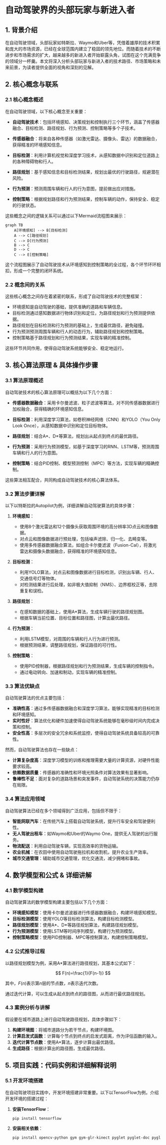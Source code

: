                  

# 自动驾驶界的头部玩家与新进入者

## 1. 背景介绍

在自动驾驶领域，头部玩家如特斯拉、Waymo和Uber等，凭借着雄厚的技术积累和庞大的市场资源，已经在全球范围内建立了稳固的领先地位。而随着技术的不断进步和市场需求的扩大，越来越多的新进入者开始崭露头角，试图在这个充满竞争的领域分一杯羹。本文将深入分析头部玩家与新进入者的技术路径、市场策略和未来前景，为读者提供全面的视角和深刻的见解。

## 2. 核心概念与联系

### 2.1 核心概念概述

在自动驾驶领域，以下核心概念至关重要：

- **自动驾驶技术**：包括环境感知、决策规划和控制执行三个环节，涵盖了传感器融合、目标检测、路径规划、行为预测、控制策略等多个子技术。

- **传感器融合**：将来自各种传感器（如激光雷达、摄像头、雷达）的数据融合，获得精准的环境感知信息。

- **目标检测**：利用计算机视觉和深度学习技术，从感知数据中识别和定位道路上的各种障碍物和行人。

- **路径规划**：基于感知信息和目标检测结果，规划出最优的行驶路径，规避潜在风险。

- **行为预测**：预测周围车辆和行人的行为意图，提前做出应对措施。

- **控制策略**：根据规划路径和行为预测结果，控制车辆的动作，保持安全、稳定的行驶状态。

这些概念之间的逻辑关系可以通过以下Mermaid流程图来展示：

```mermaid
graph TB
    A[环境感知] --> B[目标检测]
    A --> C[路径规划]
    C --> D[行为预测]
    B --> C
    D --> C
    C --> E[控制策略]
```

这个流程图展示了自动驾驶技术从环境感知到控制策略的全过程，各个环节环环相扣，形成一个完整的闭环系统。

### 2.2 概念间的关系

这些核心概念之间存在着紧密的联系，形成了自动驾驶技术的完整框架：

- 环境感知是自动驾驶的基础，提供准确的道路和车辆信息。
- 目标检测通过感知数据进行物体识别和定位，为路径规划和行为预测提供依据。
- 路径规划在目标检测和行为预测的基础上，生成最优路径，避免碰撞。
- 行为预测预测周围车辆和行人的动态行为，辅助路径规划和控制策略。
- 控制策略基于路径规划和行为预测结果，实现车辆的精准控制。

这些环节共同作用，使得自动驾驶系统能够安全、稳定地运行。

## 3. 核心算法原理 & 具体操作步骤
### 3.1 算法原理概述

自动驾驶技术的核心算法原理可以概括为以下几个方面：

- **传感器数据融合**：采用卡尔曼滤波、粒子滤波等算法，对不同传感器数据进行加权融合，获得精确的环境感知信息。

- **目标检测**：利用深度学习算法，如卷积神经网络（CNN）和YOLO（You Only Look Once），从感知数据中识别和定位目标物体。

- **路径规划**：结合A*、D*等算法，规划出从起点到终点的最优路径。

- **行为预测**：采用行为预测模型，如基于深度学习的RNN、LSTM等，预测周围车辆和行人的行为意图。

- **控制策略**：结合PID控制、模型预测控制（MPC）等方法，实现车辆的精确控制。

这些算法相互配合，共同构成自动驾驶技术的核心算法体系。

### 3.2 算法步骤详解

以下以特斯拉的Autopilot为例，详细讲解自动驾驶算法的具体步骤：

1. **环境感知**：
   - 使用8个激光雷达和12个摄像头获取周围环境的高分辨率3D点云和图像数据。
   - 对点云和图像数据进行预处理，包括噪声滤除、归一化、去畸变等。
   - 使用多传感器数据融合算法，如组合卡尔曼滤波（Fusion-Cal），将激光雷达和摄像头数据融合，获得精准的环境感知信息。

2. **目标检测**：
   - 利用YOLO算法，对点云和图像数据进行目标检测，识别出车辆、行人、交通信号灯等物体。
   - 对检测结果进行后处理，如非极大值抑制（NMS）、边界框校正等，去除重复和误检。

3. **路径规划**：
   - 在感知数据的基础上，使用A*算法，生成车辆行驶的路径规划图。
   - 根据车辆当前位置、目标位置和路径图，计算出最优路径。

4. **行为预测**：
   - 利用LSTM模型，对周围的车辆和行人行为进行预测。
   - 根据预测结果，调整路径规划，保证路径的可行性。

5. **控制策略**：
   - 使用PID控制器，根据路径规划和行为预测结果，生成车辆的控制指令。
   - 通过电动转向、加速和制动，实现车辆的精准控制。

### 3.3 算法优缺点

自动驾驶算法的优点主要包括：

- **准确性高**：通过多传感器数据融合和深度学习算法，能够实现精准的目标检测和环境感知。
- **实时性好**：算法优化和硬件加速使得自动驾驶系统能够在毫秒级时间内完成决策和控制。
- **安全性高**：多层次的安全冗余和系统监控，使得自动驾驶系统具备较高的可靠性。

然而，自动驾驶算法也存在一些缺点：

- **计算复杂度高**：深度学习模型的训练和推理需要大量的计算资源，对硬件性能要求较高。
- **依赖数据质量**：传感器的准确性和环境光照条件对算法效果有显著影响。
- **鲁棒性不足**：面对复杂的道路场景和突发事件，自动驾驶系统的决策能力仍存在局限。

### 3.4 算法应用领域

自动驾驶算法已经在多个领域得到广泛应用，包括但不限于：

- **智能网联汽车**：在传统汽车上搭载自动驾驶系统，提升行车安全和驾驶便利性。
- **无人驾驶出租车**：如Waymo和Uber的Waymo One，提供无人驾驶的出行服务。
- **物流配送**：利用自动驾驶车辆，实现高效率的货物运输。
- **农业机械**：在农田中使用自动驾驶拖拉机和收割机，提升农业生产效率。
- **城市交通管理**：辅助城市交通管理，优化交通流，减少拥堵和事故。

## 4. 数学模型和公式 & 详细讲解
### 4.1 数学模型构建

自动驾驶算法的数学模型构建主要包括以下几个方面：

- **环境感知模型**：使用卡尔曼滤波器进行传感器数据融合，构建环境感知模型。
- **目标检测模型**：使用YOLO等目标检测算法，构建目标检测模型。
- **路径规划模型**：使用A*、D*等路径规划算法，构建路径规划模型。
- **行为预测模型**：使用LSTM等时间序列模型，构建行为预测模型。
- **控制策略模型**：使用PID控制器、MPC等控制算法，构建控制策略模型。

### 4.2 公式推导过程

以路径规划模型为例，采用A*算法进行路径规划，其基本公式如下：

$$
F(n)=\frac{1}{F(n-1)}
$$

其中，$F(n)$表示第$n$层的节点数，$n$表示迭代次数。

通过迭代计算，可以生成从起点到终点的路径图，从而进行最优路径规划。

### 4.3 案例分析与讲解

假设要在城市道路上进行自动驾驶路径规划，具体步骤如下：

1. **构建环境图**：将城市道路分为若干节点，构建环境图。
2. **计算启发式函数**：计算每个节点到终点的启发式距离，作为评估函数的输入。
3. **迭代计算节点数**：使用A*算法，逐步计算出最优路径。
4. **生成路径**：根据计算出的路径图，生成最优路径。

## 5. 项目实践：代码实例和详细解释说明
### 5.1 开发环境搭建

在自动驾驶项目实践中，开发环境搭建非常重要。以下以TensorFlow为例，介绍开发环境的搭建过程：

1. **安装TensorFlow**：
   ```bash
   pip install tensorflow
   ```

2. **安装相关依赖**：
   ```bash
   pip install opencv-python gym gym-glr-kinect pyglet pyglet-doc pyglet-doc-wasd pyglet-doc-keyboard pyglet-doc-mouse pyglet-doc-input pyglet-doc-joystick pyglet-doc-controls pyglet-doc-touch pyglet-doc-webcam pyglet-doc-glfw pyglet-doc-x11 pyglet-doc-xinput pyglet-doc-xlib pyglet-doc-gtk pyglet-doc-sdl pyglet-doc-win32 pyglet-doc-sdl2 pyglet-doc-sdl2-openal pyglet-doc-sdl2-openal1 pyglet-doc-sdl2-openal2 pyglet-doc-sdl2-openal3 pyglet-doc-sdl2-openal4 pyglet-doc-sdl2-openal5 pyglet-doc-sdl2-openal6 pyglet-doc-sdl2-openal7 pyglet-doc-sdl2-openal8 pyglet-doc-sdl2-openal9 pyglet-doc-sdl2-openal10 pyglet-doc-sdl2-openal11 pyglet-doc-sdl2-openal12 pyglet-doc-sdl2-openal13 pyglet-doc-sdl2-openal14 pyglet-doc-sdl2-openal15 pyglet-doc-sdl2-openal16 pyglet-doc-sdl2-openal17 pyglet-doc-sdl2-openal18 pyglet-doc-sdl2-openal19 pyglet-doc-sdl2-openal20 pyglet-doc-sdl2-openal21 pyglet-doc-sdl2-openal22 pyglet-doc-sdl2-openal23 pyglet-doc-sdl2-openal24 pyglet-doc-sdl2-openal25 pyglet-doc-sdl2-openal26 pyglet-doc-sdl2-openal27 pyglet-doc-sdl2-openal28 pyglet-doc-sdl2-openal29 pyglet-doc-sdl2-openal30 pyglet-doc-sdl2-openal31 pyglet-doc-sdl2-openal32 pyglet-doc-sdl2-openal33 pyglet-doc-sdl2-openal34 pyglet-doc-sdl2-openal35 pyglet-doc-sdl2-openal36 pyglet-doc-sdl2-openal37 pyglet-doc-sdl2-openal38 pyglet-doc-sdl2-openal39 pyglet-doc-sdl2-openal40 pyglet-doc-sdl2-openal41 pyglet-doc-sdl2-openal42 pyglet-doc-sdl2-openal43 pyglet-doc-sdl2-openal44 pyglet-doc-sdl2-openal45 pyglet-doc-sdl2-openal46 pyglet-doc-sdl2-openal47 pyglet-doc-sdl2-openal48 pyglet-doc-sdl2-openal49 pyglet-doc-sdl2-openal50 pyglet-doc-sdl2-openal51 pyglet-doc-sdl2-openal52 pyglet-doc-sdl2-openal53 pyglet-doc-sdl2-openal54 pyglet-doc-sdl2-openal55 pyglet-doc-sdl2-openal56 pyglet-doc-sdl2-openal57 pyglet-doc-sdl2-openal58 pyglet-doc-sdl2-openal59 pyglet-doc-sdl2-openal60 pyglet-doc-sdl2-openal61 pyglet-doc-sdl2-openal62 pyglet-doc-sdl2-openal63 pyglet-doc-sdl2-openal64 pyglet-doc-sdl2-openal65 pyglet-doc-sdl2-openal66 pyglet-doc-sdl2-openal67 pyglet-doc-sdl2-openal68 pyglet-doc-sdl2-openal69 pyglet-doc-sdl2-openal70 pyglet-doc-sdl2-openal71 pyglet-doc-sdl2-openal72 pyglet-doc-sdl2-openal73 pyglet-doc-sdl2-openal74 pyglet-doc-sdl2-openal75 pyglet-doc-sdl2-openal76 pyglet-doc-sdl2-openal77 pyglet-doc-sdl2-openal78 pyglet-doc-sdl2-openal79 pyglet-doc-sdl2-openal80 pyglet-doc-sdl2-openal81 pyglet-doc-sdl2-openal82 pyglet-doc-sdl2-openal83 pyglet-doc-sdl2-openal84 pyglet-doc-sdl2-openal85 pyglet-doc-sdl2-openal86 pyglet-doc-sdl2-openal87 pyglet-doc-sdl2-openal88 pyglet-doc-sdl2-openal89 pyglet-doc-sdl2-openal90 pyglet-doc-sdl2-openal91 pyglet-doc-sdl2-openal92 pyglet-doc-sdl2-openal93 pyglet-doc-sdl2-openal94 pyglet-doc-sdl2-openal95 pyglet-doc-sdl2-openal96 pyglet-doc-sdl2-openal97 pyglet-doc-sdl2-openal98 pyglet-doc-sdl2-openal99 pyglet-doc-sdl2-openal100 pyglet-doc-sdl2-openal101 pyglet-doc-sdl2-openal102 pyglet-doc-sdl2-openal103 pyglet-doc-sdl2-openal104 pyglet-doc-sdl2-openal105 pyglet-doc-sdl2-openal106 pyglet-doc-sdl2-openal107 pyglet-doc-sdl2-openal108 pyglet-doc-sdl2-openal109 pyglet-doc-sdl2-openal110 pyglet-doc-sdl2-openal111 pyglet-doc-sdl2-openal112 pyglet-doc-sdl2-openal113 pyglet-doc-sdl2-openal114 pyglet-doc-sdl2-openal115 pyglet-doc-sdl2-openal116 pyglet-doc-sdl2-openal117 pyglet-doc-sdl2-openal118 pyglet-doc-sdl2-openal119 pyglet-doc-sdl2-openal120 pyglet-doc-sdl2-openal121 pyglet-doc-sdl2-openal122 pyglet-doc-sdl2-openal123 pyglet-doc-sdl2-openal124 pyglet-doc-sdl2-openal125 pyglet-doc-sdl2-openal126 pyglet-doc-sdl2-openal127 pyglet-doc-sdl2-openal128 pyglet-doc-sdl2-openal129 pyglet-doc-sdl2-openal130 pyglet-doc-sdl2-openal131 pyglet-doc-sdl2-openal132 pyglet-doc-sdl2-openal133 pyglet-doc-sdl2-openal134 pyglet-doc-sdl2-openal135 pyglet-doc-sdl2-openal136 pyglet-doc-sdl2-openal137 pyglet-doc-sdl2-openal138 pyglet-doc-sdl2-openal139 pyglet-doc-sdl2-openal140 pyglet-doc-sdl2-openal141 pyglet-doc-sdl2-openal142 pyglet-doc-sdl2-openal143 pyglet-doc-sdl2-openal144 pyglet-doc-sdl2-openal145 pyglet-doc-sdl2-openal146 pyglet-doc-sdl2-openal147 pyglet-doc-sdl2-openal148 pyglet-doc-sdl2-openal149 pyglet-doc-sdl2-openal150 pyglet-doc-sdl2-openal151 pyglet-doc-sdl2-openal152 pyglet-doc-sdl2-openal153 pyglet-doc-sdl2-openal154 pyglet-doc-sdl2-openal155 pyglet-doc-sdl2-openal156 pyglet-doc-sdl2-openal157 pyglet-doc-sdl2-openal158 pyglet-doc-sdl2-openal159 pyglet-doc-sdl2-openal160 pyglet-doc-sdl2-openal161 pyglet-doc-sdl2-openal162 pyglet-doc-sdl2-openal163 pyglet-doc-sdl2-openal164 pyglet-doc-sdl2-openal165 pyglet-doc-sdl2-openal166 pyglet-doc-sdl2-openal167 pyglet-doc-sdl2-openal168 pyglet-doc-sdl2-openal169 pyglet-doc-sdl2-openal170 pyglet-doc-sdl2-openal171 pyglet-doc-sdl2-openal172 pyglet-doc-sdl2-openal173 pyglet-doc-sdl2-openal174 pyglet-doc-sdl2-openal175 pyglet-doc-sdl2-openal176 pyglet-doc-sdl2-openal177 pyglet-doc-sdl2-openal178 pyglet-doc-sdl2-openal179 pyglet-doc-sdl2-openal180 pyglet-doc-sdl2-openal181 pyglet-doc-sdl2-openal182 pyglet-doc-sdl2-openal183 pyglet-doc-sdl2-openal184 pyglet-doc-sdl2-openal185 pyglet-doc-sdl2-openal186 pyglet-doc-sdl2-openal187 pyglet-doc-sdl2-openal188 pyglet-doc-sdl2-openal189 pyglet-doc-sdl2-openal190 pyglet-doc-sdl2-openal191 pyglet-doc-sdl2-openal192 pyglet-doc-sdl2-openal193 pyglet-doc-sdl2-openal194 pyglet-doc-sdl2-openal195 pyglet-doc-sdl2-openal196 pyglet-doc-sdl2-openal197 pyglet-doc-sdl2-openal198 pyglet-doc-sdl2-openal199 pyglet-doc-sdl2-openal200 pyglet-doc-sdl2-openal201 pyglet-doc-sdl2-openal202 pyglet-doc-sdl2-openal203 pyglet-doc-sdl2-openal204 pyglet-doc-sdl2-openal205 pyglet-doc-sdl2-openal206 pyglet-doc-sdl2-openal207 pyglet-doc-sdl2-openal208 pyglet-doc-sdl2-openal209 pyglet-doc-sdl2-openal210 pyglet-doc-sdl2-openal211 pyglet-doc-sdl2-openal212 pyglet-doc-sdl2-openal213 pyglet-doc-sdl2-openal214 pyglet-doc-sdl2-openal215 pyglet-doc-sdl2-openal216 pyglet-doc-sdl2-openal217 pyglet-doc-sdl2-openal218 pyglet-doc-sdl2-openal219 pyglet-doc-sdl2-openal220 pyglet-doc-sdl2-openal221 pyglet-doc-sdl2-openal222 pyglet-doc-sdl2-openal223 pyglet-doc-sdl2-openal224 pyglet-doc-sdl2-openal225 pyglet-doc-sdl2-openal226 pyglet-doc-sdl2-openal227 pyglet-doc-sdl2-openal228 pyglet-doc-sdl2-openal229 pyglet-doc-sdl2-openal230 pyglet-doc-sdl2-openal231 pyglet-doc-sdl2-openal232 pyglet-doc-sdl2-openal233 pyglet-doc-sdl2-openal234 pyglet-doc-sdl2-openal235 pyglet-doc-sdl2-openal236 pyglet-doc-sdl2-openal237 pyglet-doc-sdl2-openal238 pyglet-doc-sdl2-openal239 pyglet-doc-sdl2-openal240 pyglet-doc-sdl2-openal241 pyglet-doc-sdl2-openal242 pyglet-doc-sdl2-openal243 pyglet-doc-sdl2-openal244 pyglet-doc-sdl2-openal245 pyglet-doc-sdl2-openal246 pyglet-doc-sdl2-openal247 pyglet-doc-sdl2-openal248 pyglet-doc-sdl2-openal249 pyglet-doc-sdl2-openal250 pyglet-doc-sdl2-openal251 pyglet-doc-sdl2-openal252 pyglet-doc-sdl2-openal253 pyglet-doc-sdl2-openal254 pyglet-doc-sdl2-openal255 pyglet-doc-sdl2-openal256 pyglet-doc-sdl2-openal257 pyglet-doc-sdl2-openal258 pyglet-doc-sdl2-openal259 pyglet-doc-sdl2-openal260 pyglet-doc-sdl2-openal261 pyglet-doc-sdl2-openal262 pyglet-doc-sdl2-openal263 pyglet-doc-sdl2-openal264 pyglet-doc-sdl2-openal265 pyglet-doc-sdl2-openal266 pyglet-doc-sdl2-openal267 pyglet-doc-sdl2-openal268 pyglet-doc-sdl2-openal269 pyglet-doc-sdl2-openal270 pyglet-doc-sdl2-openal271 pyglet-doc-sdl2-openal272 pyglet-doc-sdl2-openal273 pyglet-doc-sdl2-openal274 pyglet-doc-sdl2-openal275 pyglet-doc-sdl2-openal276 pyglet-doc-sdl2-openal277 pyglet-doc-sdl2-openal278 pyglet-doc-sdl2-openal279 pyglet-doc-sdl2-openal280 pyglet-doc-sdl2-openal281 pyglet-doc-sdl2-openal282 pyglet-doc-sdl2-openal283 pyglet-doc-sdl2-openal284 pyglet-doc-sdl2-openal285 pyglet-doc-sdl2-openal286 pyglet-doc-sdl2-openal287 pyglet-doc-sdl2-openal288 pyglet-doc-sdl2-openal289 pyglet-doc-sdl2-openal290 pyglet-doc-sdl2-openal291 pyglet-doc-sdl2-openal292 pyglet-doc-sdl2-openal293 pyglet-doc-sdl2-openal294 pyglet-doc-sdl2-openal295 pyglet-doc-sdl2-openal296 pyglet-doc-sdl2-openal297 pyglet-doc-sdl2-openal298 pyglet-doc-sdl2-openal299 pyglet-doc-sdl2-openal300 pyglet-doc-sdl2-openal301 pyglet-doc-sdl2-openal302 pyglet-doc-sdl2-openal303 pyglet-doc-sdl2-openal304 pyglet-doc-sdl2-openal305 pyglet-doc-sdl2-openal306 pyglet-doc-sdl2-openal307 pyglet-doc-sdl2-openal308 pyglet-doc-sdl2-openal309 pyglet-doc-sdl2-openal310 pyglet-doc-sdl2-openal311 pyglet-doc-sdl2-openal312 pyglet-doc-sdl2-openal313 pyglet-doc-sdl2-openal314 pyglet-doc-sdl2-openal315 pyglet-doc-sdl2-openal316 pyglet-doc-sdl2-openal317 pyglet-doc-sdl2-openal318 pyglet-doc-sdl2-openal319 pyglet-doc-sdl2-openal320 pyglet-doc-sdl2-openal321 pyglet-doc-sdl2-openal322 pyglet-doc-sdl2-openal323 pyglet-doc-sdl2-openal324 pyglet-doc-sdl2-openal325 pyglet-doc-sdl2-openal326 pyglet-doc-sdl2-openal327 pyglet-doc-sdl2-openal328 pyglet-doc-sdl2-openal329 pyglet-doc-sdl2-openal330 pyglet-doc-sdl2-openal331 pyglet-doc-sdl2-openal332 pyglet-doc-sdl2-openal333 pyglet-doc-sdl2-openal334 pyglet-doc-sdl2-openal335 pyglet-doc-sdl2-openal336 pyglet-doc-sdl2-openal337 pyglet-doc-sdl2-openal338 pyglet-doc-sdl2-openal339 pyglet-doc-sdl2-openal340 pyglet-doc-sdl2-openal341 pyglet-doc-sdl2-openal342 pyglet-doc-sdl2-openal343 pyglet-doc-sdl2-openal344 pyglet-doc-sdl2-openal345 pyglet-doc-sdl2-openal346 pyglet-doc-sdl2-openal347 pyglet-doc-sdl2-openal348 pyglet-doc-sdl2-openal349 pyglet-doc-sdl2-openal350 pyglet-doc-sdl2-openal351 pyglet-doc-sdl2-openal352 pyglet-doc-sdl2-openal353 pyglet-doc-sdl2-openal354 pyglet-doc-sdl2-openal355 pyglet-doc-sdl2-openal356 pyglet-doc-sdl2-openal357 pyglet-doc-sdl2-openal358 pyglet-doc-sdl2-openal359 pyglet-doc-sdl2-openal360 pyglet-doc-sdl2-openal361 pyglet-doc-sdl2-openal362 pyglet-doc-sdl2-openal363 pyglet-doc-sdl2-openal364 pyglet-doc-sdl2-openal365 pyglet-doc-sdl2-openal366 pyglet-doc-sdl2-openal367 pyglet-doc-sdl2-openal368 pyglet-doc-sdl2-openal369 pyglet-doc-sdl2-openal370 pyglet-doc-sdl2-openal371 pyglet-doc-sdl2-openal372 pyglet-doc-sdl2-openal373 pyglet-doc-sdl2-openal374 pyglet-doc-sdl2-openal375 pyglet-doc-sdl2-openal376 pyglet-doc-sdl2-openal377 pyglet-doc-sdl2-openal378 pyglet-doc-sdl2-openal379 pyglet-doc-sdl2-openal380 pyglet-doc-sdl2-openal381 pyglet-doc-sdl2-openal382 pyglet-doc-sdl2-openal383 pyglet-doc-sdl2-openal384 pyglet-doc-sdl2-openal385 pyglet-doc-sdl2-openal386 pyglet-doc-sdl2-openal387 pyglet-doc-sdl2

